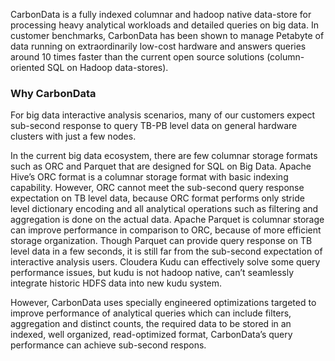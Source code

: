CarbonData is a fully indexed columnar and hadoop native data-store for processing heavy analytical workloads and detailed queries on big data. In customer benchmarks, CarbonData has been shown to manage Petabyte of data running on extraordinarily low-cost hardware and answers queries around 10 times faster than the current open source solutions (column-oriented SQL on Hadoop data-stores). 

### Why CarbonData
For big data interactive analysis scenarios, many of our customers expect sub-second response to query TB-PB level data on general hardware clusters with just a few nodes. 

In the current big data ecosystem, there are few columnar storage formats such as ORC and Parquet that are designed for SQL on Big Data.
Apache Hive’s ORC format is a columnar storage format with basic indexing capability. However, ORC cannot meet the sub-second query response expectation on TB level data, because ORC format performs only stride level dictionary encoding and all analytical operations such as filtering and aggregation is done on the actual data. 
Apache Parquet is columnar storage can improve performance in comparison to ORC, because of more efficient storage organization. Though Parquet can provide query response on TB level data in a few seconds, it is still far from the sub-second expectation of interactive analysis users.
Cloudera Kudu can effectively solve some query performance issues, but kudu is not hadoop native, can’t seamlessly integrate historic HDFS data into new kudu system.

However, CarbonData uses specially engineered optimizations targeted to improve performance of analytical queries which can include filters, aggregation and distinct counts, the required data to be stored in an indexed, well organized, read-optimized format, CarbonData’s query performance can achieve sub-second respons.

